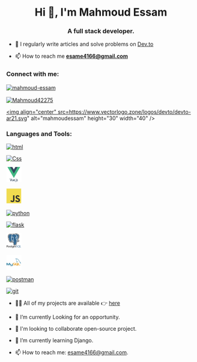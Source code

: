 <h1 align="center">Hi 👋, I'm Mahmoud Essam</h1>
<h3 align="center">A full stack developer.</h3>


- 📝 I regularly write articles and solve problems on [Dev.to](https://dev.to/mahmoudessam)

- 📫 How to reach me **esame4166@gmail.com**

<h3 align="left">Connect with me:</h3>

<p align="left">

<a href="https://www.linkedin.com/in/mahmoud-essam-822719149/" target="blank"><img align="center" src="https://raw.githubusercontent.com/rahuldkjain/github-profile-readme-generator/master/src/images/icons/Social/linked-in-alt.svg" alt="mahmoud-essam" height="30" width="40" /></a>

<a href="https://twitter.com/Mahmoud42275" target="blank"><img align="center" src="https://raw.githubusercontent.com/rahuldkjain/github-profile-readme-generator/master/src/images/icons/Social/twitter.svg" alt="Mahmoud42275" height="30" width="40" /></a>

<a href="https://dev.to/mahmoudessam" target="blank"><img align="center" src=https://www.vectorlogo.zone/logos/devto/devto-ar21.svg" alt="mahmoudessam" height="30" width="40" /></a>

</p>


<h3 align="left">Languages and Tools:</h3>

<p align="left">


<a href="https://www.w3schools.com/html/default.asp/" target="_blank"> <img src="https://www.vectorlogo.zone/logos/w3_html5/w3_html5-ar21.svg" alt="html" width="40" height="40"/> </a> 

<a href="https://www.w3schools.com/css/default.asp/" target="_blank"> <img src="https://www.vectorlogo.zone/logos/w3_css/w3_css-icon.svg" alt="Css" width="40" height="40"/> </a> 

<a href="https://vuejs.org/" target="_blank"> <img src="https://raw.githubusercontent.com/devicons/devicon/master/icons/vuejs/vuejs-original-wordmark.svg" alt="vuejs" width="40" height="40"/> </a> 


<a href="https://developer.mozilla.org/en-US/docs/Web/JavaScript" target="_blank"> <img src="https://raw.githubusercontent.com/devicons/devicon/master/icons/javascript/javascript-original.svg" alt="javascript" width="40" height="40"/> </a> 

<a href="https://www.python.org/" target="_blank"> <img src="https://www.vectorlogo.zone/logos/python/python-icon.svg" alt="python" width="40" height="40"/> </a> 

<a href="https://flask.palletsprojects.com/en/2.0.x/" target="_blank"> <img src="https://www.vectorlogo.zone/logos/pocoo_flask/pocoo_flask-icon.svg" alt="flask" width="40" height="40"/> </a> 

<a href="https://www.postgresql.org" target="_blank"> <img src="https://raw.githubusercontent.com/devicons/devicon/master/icons/postgresql/postgresql-original-wordmark.svg" alt="postgresql" width="40" height="40"/> </a> 

<a href="https://www.mysql.com/" target="_blank"> <img src="https://raw.githubusercontent.com/devicons/devicon/master/icons/mysql/mysql-original-wordmark.svg" alt="mysql" width="40" height="40"/> </a> 

<a href="https://postman.com" target="_blank"> <img src="https://www.vectorlogo.zone/logos/getpostman/getpostman-icon.svg" alt="postman" width="40" height="40"/> </a> 

<a href="https://git-scm.com/" target="_blank"> <img src="https://www.vectorlogo.zone/logos/git-scm/git-scm-icon.svg" alt="git" width="40" height="40"/> </a> 


</p>


- 👨‍💻 All of my projects are available 👉  [here](https://github.com/mahmoudessam820?tab=repositories)


- 🔭 I’m currently Looking for an opportunity.
- 👯 I'm looking to collaborate open-source project.
- 🌱 I’m currently learning Django.
- 📫 How to reach me: esame4166@gmail.com.
